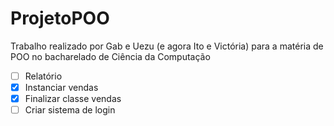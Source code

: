 # ProjetoPOO
Trabalho realizado por Gab e Uezu (e agora Ito e Victória) para a matéria de POO no bacharelado de Ciência da Computação

- [ ] Relatório
- [x] Instanciar vendas
- [x] Finalizar classe vendas
- [ ] Criar sistema de login
